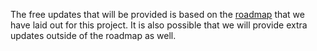 <P>
	The free updates that will be provided is based on the <A href="/" aclass="underline hover:no-underline">roadmap</A> that we have laid out for this project. It is also possible that we will provide extra updates outside of the roadmap as well.
</P>